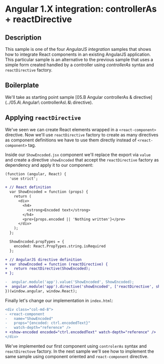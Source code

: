 # Angular 1.X integration: controllerAs + reactDirective

## Description

This sample is one of the four _AngularJS integration_ samples that shows how to integrate React components in an existing AngularJS application.
This particular sample is an alternative to the previous sample that uses a simple form created handled by a controller using _controllerAs_ syntax and `reactDirective` factory.

## Boilerplate

We'll take as starting point sample [05.B Angular controllerAs & directive](../05.A\ Angular\ controllerAs\ &\ directive).

## Applying `reactDirective`

We've seen we can create React elements wrapped in a `<react-component>` directive. Now we'll use `reactDirective` factory to create as many directives as component definitions we have to use them directly instead of `<react-component>` tag.

Inside our `ShowEncoded.jsx` component we'll replace the export via `value` and create a directive `showEncoded` that accept the `reactDirective` factory as dependency and apply it to our component:

```diff
(function (angular, React) {
  'use strict';

+ // React definition
  var ShowEncoded = function (props) {
    return (
      <div>
        <h4>
          <strong>Encoded text</strong>
        </h4>
        <pre>{props.encoded || 'Nothing written'}</pre>
      </div>
    );
  };

  ShowEncoded.propTypes = {
    encoded: React.PropTypes.string.isRequired
  };

+ // AngularJS directive definition
+ var showEncoded = function (reactDirective) {
+   return reactDirective(ShowEncoded);
+ };

-  angular.module('app').value('ShowEncoded', ShowEncoded);
+  angular.module('app').directive('showEncoded', ['reactDirective', showEncoded]);
})(window.angular, window.React);
```

Finally let's change our implementation in `index.html`:

```diff
<div class="col-md-8">
- <react-component
-   name="ShowEncoded"
-   props="{encoded: ctrl.encodedText}"
-   watch-depth="reference" />
+ <show-encoded encoded="ctrl.encodedText" watch-depth="reference" />
</div>
```

We've implemented our first component using `controlerAs` syntax and `reactDirectove` factory. In the next sample we'll see how to implement the same sample using component oriented and `react-component` directive.
